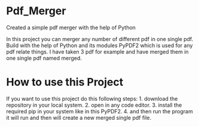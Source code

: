 # Pdf_Merger
Created a simple pdf merger with the help of Python

In this project you can merger any number of different pdf in one single pdf.
Build with the help of Python and its modules PyPDF2 which is used for any pdf relate things.
I have taken 3 pdf for example and have merged them in one single pdf named merged.


# How to use this Project
If you want to use this project do this following steps:
    1. download the repository in your local system.
    2. open in any code editor.
    3. install the required pip in your system like in this PyPDF2.
    4. and then run the program it will run and then will create a new merged single pdf file.
